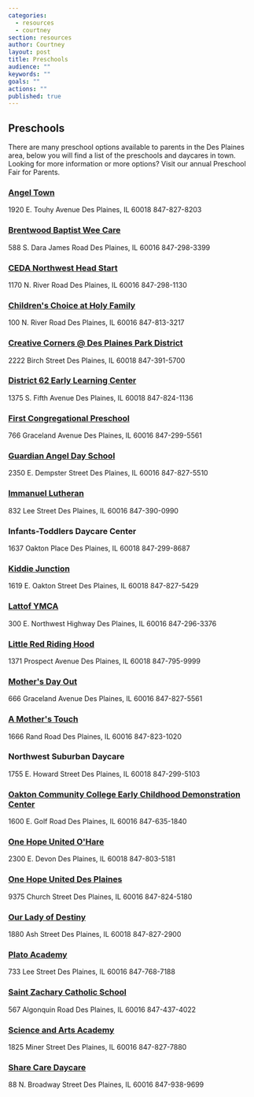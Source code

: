 ```yaml
---
categories: 
  - resources
  - courtney
section: resources
author: Courtney
layout: post
title: Preschools
audience: ""
keywords: ""
goals: ""
actions: ""
published: true
---
```


## Preschools
There are many preschool options available to parents in the Des Plaines area, below you will find a list of the preschools and daycares in town.  Looking for more information or more options?  Visit our annual Preschool Fair for Parents.

### [Angel Town](http://akarrasel.com/1920.html)
1920 E. Touhy Avenue
Des Plaines, IL 60018
847-827-8203

### [Brentwood Baptist Wee Care](http://brentwoodbapt.org/school/child-care/)
588 S. Dara James Road
Des Plaines, IL 60016
847-298-3399

### [CEDA Northwest Head Start](http://www.cedaorg.net/www2/CFDS.html)
1170 N. River Road
Des Plaines, IL 60016
847-298-1130

### [Children's Choice at Holy Family](http://www.childrenschoice.com/web/Holy-Family)
100 N. River Road
Des Plaines, IL 60016
847-813-3217

### [Creative Corners @ Des Plaines Park District](http://www.dpparks.org/ProgramsandEvents/CreativeCornersPreschool.aspx)
2222 Birch Street
Des Plaines, IL 60018
847-391-5700

### [District 62 Early Learning Center](http://www.d62.org/elc/programs.html)
1375 S. Fifth Avenue
Des Plaines, IL 60018
847-824-1136

### [First Congregational Preschool](http://fccdp.weebly.com/preschool.html)
766 Graceland Avenue
Des Plaines, IL 60016
847-299-5561

### [Guardian Angel Day School](http://www.gaods.org/)
2350 E. Dempster Street
Des Plaines, IL 60016
847-827-5510

### [Immanuel Lutheran](http://www.immanueldesplaines.net/id8.html)
832 Lee Street
Des Plaines, IL 60016
847-390-0990

### Infants-Toddlers Daycare Center
1637 Oakton Place
Des Plaines, IL 60018
847-299-8687

### [Kiddie Junction](http://kiddiejunction.net/)
1619 E. Oakton Street
Des Plaines, IL 60018
847-827-5429

### [Lattof YMCA](http://www.ymcachicago.org/lattof/programs/preschool/)
300 E. Northwest Highway
Des Plaines, IL 60016
847-296-3376

### [Little Red Riding Hood](http://www.czerwonykapturekchicago.com/home-en.htm)
1371 Prospect Avenue
Des Plaines, IL 60018
847-795-9999

### [Mother's Day Out](http://www.fumcdp.org/mothers-day-out.html)
666 Graceland Avenue
Des Plaines, IL 60016
847-827-5561

### [A Mother's Touch](http://www.amotherstouch.us/)
1666 Rand Road
Des Plaines, IL 60016
847-823-1020

### Northwest Suburban Daycare
1755 E. Howard Street
Des Plaines, IL 60018
847-299-5103

### [Oakton Community College Early Childhood Demonstration Center](http://www.oakton.edu/about/ece_centers/)
1600 E. Golf Road
Des Plaines, IL 60016
847-635-1840

### [One Hope United O'Hare](http://onehopechilddevelopment.org/ohare-child-development-center/)
2300 E. Devon
Des Plaines, IL 60018
847-803-5181

### [One Hope United Des Plaines](http://onehopechilddevelopment.org/des-plaines-child-development-center/)
9375 Church Street
Des Plaines, IL 60016
847-824-5180

### [Our Lady of Destiny](http://www.ourladyofdestinyschool.org/)
1880 Ash Street
Des Plaines, IL 60018
847-827-2900

### [Plato Academy](http://www.platoacademy.org/General-Info.html)
733 Lee Street
Des Plaines, IL 60016
847-768-7188

### [Saint Zachary Catholic School](http://www.saintzacharyschool.org/)
567 Algonquin Road
Des Plaines, IL 60016
847-437-4022

### [Science and Arts Academy](http://www.scienceandartsacademy.org/)
1825 Miner Street
Des Plaines, IL 60016
847-827-7880

### [Share Care Daycare](http://sharecaredaycare.com/)
88 N. Broadway Street
Des Plaines, IL 60016
847-938-9699